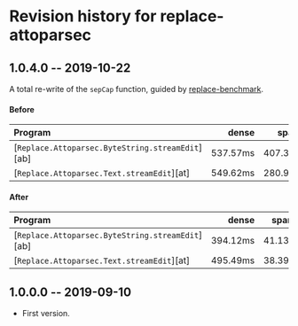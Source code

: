 # Revision history for replace-attoparsec

## 1.0.4.0 -- 2019-10-22

A total re-write of the `sepCap` function, guided by
[replace-benchmark](https://github.com/jamesdbrock/replace-benchmark).

#### Before

| Program                                           | dense     | sparse   |
| :---                                              |      ---: |     ---: |
| [`Replace.Attoparsec.ByteString.streamEdit`][ab]  | 537.57ms  | 407.33ms |
| [`Replace.Attoparsec.Text.streamEdit`][at]        | 549.62ms  | 280.96ms |

#### After

| Program                                           | dense     | sparse   |
| :---                                              |      ---: |     ---: |
| [`Replace.Attoparsec.ByteString.streamEdit`][ab]  | 394.12ms  | 41.13ms  |
| [`Replace.Attoparsec.Text.streamEdit`][at]        | 495.49ms  | 38.39ms  |

## 1.0.0.0 -- 2019-09-10

* First version.
